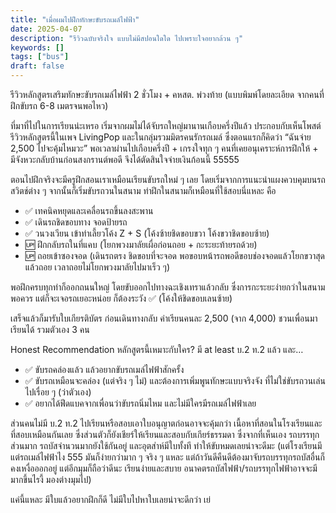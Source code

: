```yaml
---
title: "เมื่อผมไปฝึกทักษะขับรถเมล์ไฟฟ้า"
date: 2025-04-07
description: "รีวิวฉบับจริงใจ แบบไม่มีสปอนใดใด ไปเพราะใจอยากล้วน ๆ"
keywords: []
tags: ["bus"]
draft: false
---
```


รีวิวหลักสูตรเสริมทักษะขับรถเมล์ไฟฟ้า 2 ชั่วโมง + คหสต. พ่วงท้าย
(แบบพิมพ์โดยละเอียด จากคนที่ฝึกขับรถ 6-8 เมตรจนพอไหว)

ที่มาที่ไปในการเรียนน่ะเหรอ
เริ่มจากผมไม่ได้จับรถใหญ่มานานเกือบครึ่งปีแล้ว ประกอบกับเห็นโพสต์รีวิวหลักสูตรนี้ในเพจ LivingPop และในกลุ่มรวมมิตรคนรักรถเมล์ ซึ่งตอนแรกก็คิดว่า “ฉันจ่าย 2,500 ไปจะคุ้มไหมวะ” พอเวลาผ่านไปเกือบครึ่งปี + เกรงใจทุก ๆ คนที่เคยอนุเคราะห์การฝึกให้ + มีจังหวะกลับบ้านก่อนสงกรานต์พอดี จึงได้ตัดสินใจจ่ายเงินก้อนนี้ 55555

ตอนไปฝึกจริงจะมีครูฝึกสอนเราเหมือนเรียนขับรถใหม่ ๆ เลย โดยเริ่มจากการแนะนำแผงควบคุมบนรถ สวิตช์ต่าง ๆ 
จากนั้นก็เริ่มขับรถวนในสนาม ท่าฝึกในสนามก็เหมือนที่ใช้สอบนี่แหละ คือ 
- ✅ เทคนิคหยุดและเคลื่อนรถขึ้นลงสะพาน
- ✅ เดินรถชิดขอบทาง จอดป้ายรถ
- ✅ วนวงเวียน เข้าท่าเลี้ยวโค้ง Z + S (โค้งซ้ายชิดขอบขวา โค้งขวาชิดขอบซ้าย)
- 🆙 ฝึกกลับรถในที่แคบ (โยกพวงมาลัยเผื่อก่อนถอย + กะระยะท้ายรถด้วย)
- 🆙 ถอยเข้าซองจอด (เดินรถตรง ชิดขอบที่จะจอด พอขอบหน้ารถพอดีขอบช่องจอดแล้วโยกขวาสุด แล้วถอย เวลาถอยไม่โยกพวงมาลัยไปมาเร็ว ๆ)

พอฝึกครบทุกท่าก็ออกถนนใหญ่ โดยขับออกไปทางฉะเชิงเทราแล้วกลับ ซึ่งการกะระยะง่ายกว่าในสนามพอควร แต่ก็จะเจอรถเยอะหน่อย ก็ต้องระวัง ✅ (โค้งให้ชิดขอบเลนซ้าย)

เสร็จแล้วก็มารับใบเกียรติบัตร ก่อนเดินทางกลับ
ค่าเรียนคนละ 2,500 (จาก 4,000)
ชวนเพื่อนมาเรียนได้ รวมตัวเอง 3 คน

Honest Recommendation หลักสูตรนี้เหมาะกับใคร?
มี at least บ.2 ท.2 แล้ว และ…
- ✅ ขับรถคล่องแล้ว แล้วอยากขับรถเมล์ไฟฟ้าสักครั้ง
- ✅ ขับรถเหมือนจะคล่อง (แต่จริง ๆ ไม่) และต้องการเพิ่มพูนทักษะแบบจริงจัง ที่ไม่ใช่ขับรถวนเล่นไปเรื่อย ๆ (ว่าตัวเอง)
- ✅ อยากได้ฟีดแบคจากเพื่อนว่าขับรถนิ่มไหม และไม่มีใครมีรถเมล์ไฟฟ้าเลย

ส่วนคนไม่มี บ.2 ท.2 ไปเรียนหรือสอบเอาใบอนุญาตก่อนอาจจะคุ้มกว่า เนื้อหาที่สอนในโรงเรียนและที่สอบเหมือนกันเลย
ซึ่งส่วนตัวก็ยังเชียร์ให้เรียนและสอบกับเกียร์ธรรมดา ซึ่งจากที่เห็นเอง รถบรรทุกส่วนมาก รถบัสจำนวนมากยังใช้กันอยู่ และอุตส่าห์มีใบทั้งที ทำให้ขับหมดเลยน่าจะดีมะ
(แต่โรงเรียนมีแต่รถเมล์ไฟฟ้าไง 555 มันก็ง่ายกว่ามาก ๆ จริง ๆ แหละ แต่ถ้าวันดีคืนดีต้องมาจับรถบรรทุกรถบัสอื่นก็คงเหงื่อออกอยู่ 
แต่อีกมุมก็ถือว่าดีนะ เรียนง่ายและสบาย อนาคตรถบัสไฟฟ้า/รถบรรทุกไฟฟ้าอาจจะมีมากขึ้นไรงี้ มองต่างมุมไป)

แค่นี้แหละ มีใบแล้วอยากฝึกก็ดี ไม่มีใบไปหาใบเลยน่าจะดีกว่า เย่
